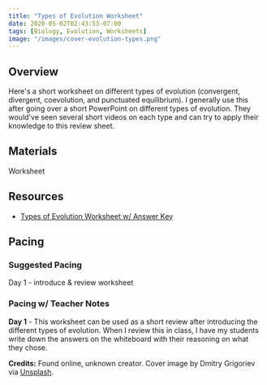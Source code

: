 ```yaml
---
title: "Types of Evolution Worksheet"
date: 2020-05-02T02:43:53-07:00
tags: [Biology, Evolution, Worksheets]
image: "/images/cover-evolution-types.png"
---
```


## Overview

Here's a short worksheet on different types of evolution (convergent, divergent, coevolution, and punctuated equilibrium). I generally use this after going over a short PowerPoint on different types of evolution. They would've seen several short videos on each type and can try to apply their knowledge to this review sheet.

## Materials

Worksheet

## Resources

- [Types of Evolution Worksheet w/ Answer Key](/downloads/types-of-evolution-worksheet.docx)

## Pacing

### Suggested Pacing

Day 1 - introduce & review worksheet

### Pacing w/ Teacher Notes

**Day 1** - This worksheet can be used as a short review after introducing the different types of evolution. When I review this in class, I have my students write down the answers on the whiteboard with their reasoning on what they chose.

**Credits:** Found online, unknown creator. Cover image by Dmitry Grigoriev via [Unsplash](https://unsplash.com/photos/yxXpjF-RrnA).

